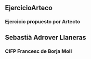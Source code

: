 ## EjercicioArteco
### Ejercicio propuesto por Artecto
## Sebastià Adrover Llaneras
### CIFP Francesc de Borja Moll

